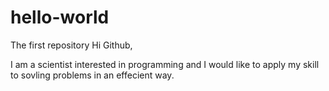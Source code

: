 # hello-world
The first repository
Hi Github,

I am a scientist interested in programming and I would like to apply my skill to
sovling problems in an effecient way.
